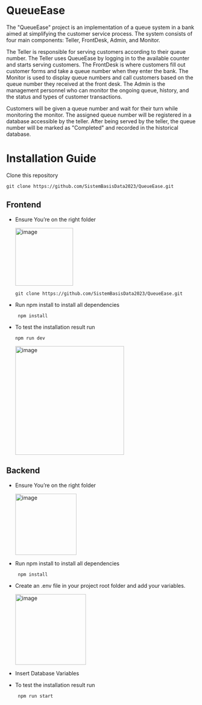 # QueueEase

The "QueueEase" project is an implementation of a queue system in a bank aimed at simplifying the customer service process. The system consists of four main components: Teller, FrontDesk, Admin, and Monitor.

The Teller is responsible for serving customers according to their queue number. The Teller uses QueueEase by logging in to the available counter and starts serving customers. The FrontDesk is where customers fill out customer forms and take a queue number when they enter the bank. The Monitor is used to display queue numbers and call customers based on the queue number they received at the front desk. The Admin is the management personnel who can monitor the ongoing queue, history, and the status and types of customer transactions.

Customers will be given a queue number and wait for their turn while monitoring the monitor. The assigned queue number will be registered in a database accessible by the teller. After being served by the teller, the queue number will be marked as "Completed" and recorded in the historical database.

# Installation Guide

Clone this repository

```
git clone https://github.com/SistemBasisData2023/QueueEase.git
```

## Frontend

- Ensure You’re on the right folder

  <img width="153" alt="image" src="https://github.com/SistemBasisData2023/QueueEase/assets/113244831/5bc53ff0-9cb4-4b98-b76f-2fb0b4333860">

  ```
  git clone https://github.com/SistemBasisData2023/QueueEase.git
  ```

- Run npm install to install all dependencies
  ```
   npm install
  ```
- To test the installation result run
  ```
  npm run dev
  ```
   <img width="288" alt="image" src="https://github.com/SistemBasisData2023/QueueEase/assets/113244831/a22d9c66-4e36-445f-9d48-31807f399a51">

## Backend

- Ensure You’re on the right folder

  <img width="162" alt="image" src="https://github.com/SistemBasisData2023/QueueEase/assets/113244831/634c08fa-b33a-4c19-be0a-868e18e21e21">

- Run npm install to install all dependencies
  ```
   npm install
  ```
- Create an .env file in your project root folder and add your variables.

  <img width="187" alt="image" src="https://github.com/SistemBasisData2023/QueueEase/assets/113244831/c6fd8cef-e5dd-4ec7-8fbf-81a72eb4d8c6">

- Insert Database Variables

- To test the installation result run
  ```
   npm run start
  ```
